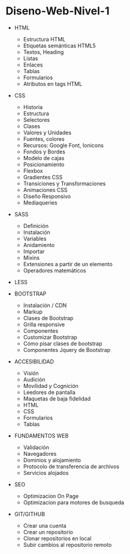 # Diseno-Web-Nivel-1

* HTML
  * Estructura HTML
  * Etiquetas semánticas HTML5
  * Textos, Heading
  * Listas
  * Enlaces
  * Tablas
  * Formularios
  * Atributos en tags HTML
  
* CSS
  * Historia
  * Estructura
  * Selectores
  * Clases
  * Valores y Unidades
  * Fuentes, colores
  * Recursos: Google Font, Ionicons
  * Fondos y Bordes
  * Modelo de cajas
  * Posicionamiento
  * Flexbox
  * Gradientes CSS
  * Transiciones y Transformaciones
  * Animaciones CSS
  * Diseño Responsivo
  * Mediaqueries
  
* SASS
  * Definición
  * Instalación
  * Variables
  * Anidamiento
  * Importar
  * Mixins
  * Extensiones a partir de un elemento
  * Operadores matemáticos
  
* LESS

* BOOTSTRAP
  * Instalación / CDN
  * Markup
  * Clases de Bootstrap
  * Grilla responsive
  * Componentes
  * Customizar Bootstrap
  * Cómo pisar clases de bootstrap
  * Componentes Jquery de Bootstrap
  
* ACCESIBILIDAD
  * Visión
  * Audición
  * Movilidad y Cognición
  * Leedores de pantalla
  * Maquetas de baja fidelidad
  * HTML
  * CSS
  * Formularios
  * Tablas
  
* FUNDAMENTOS WEB
  * Validación
  * Navegadores
  * Dominios y alojamiento
  * Protocolo de transferencia de archivos
  * Servicios alojados
  
* SEO
  * Optimizacion On Page
  * Optimizacion para motores de busqueda
  
* GIT/GITHUB
  * Crear una cuenta
  * Crear un repositorio
  * Clonar repositorios en local
  * Subir cambios al repositorio remoto
